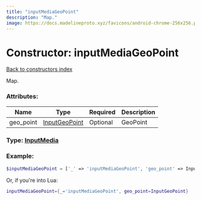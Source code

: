 ```yaml
---
title: "inputMediaGeoPoint"
description: "Map."
image: https://docs.madelineproto.xyz/favicons/android-chrome-256x256.png
---
```

# Constructor: inputMediaGeoPoint  
[Back to constructors index](index.md)



Map.

### Attributes:

| Name     |    Type       | Required | Description |
|----------|---------------|----------|-------------|
|geo\_point|[InputGeoPoint](../types/InputGeoPoint.md) | Optional|GeoPoint|



### Type: [InputMedia](../types/InputMedia.md)


### Example:

```php
$inputMediaGeoPoint = ['_' => 'inputMediaGeoPoint', 'geo_point' => InputGeoPoint];
```  


Or, if you're into Lua:

```lua
inputMediaGeoPoint={_='inputMediaGeoPoint', geo_point=InputGeoPoint}

```



